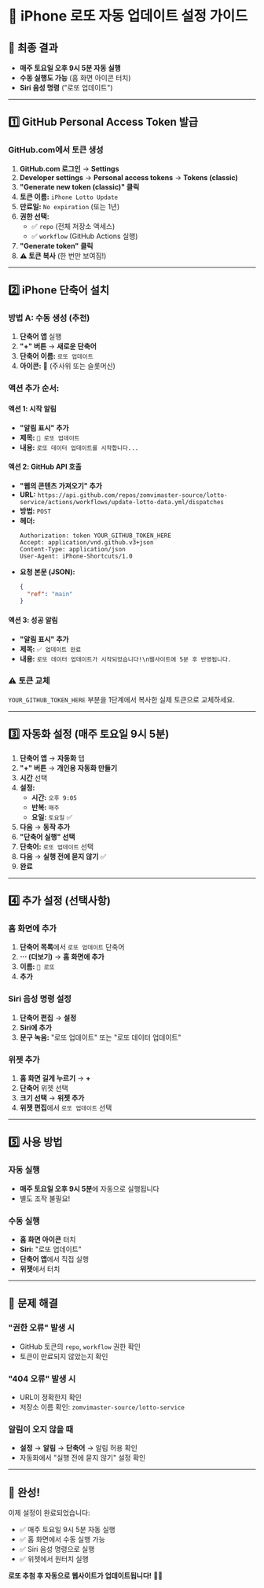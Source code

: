 # 📱 iPhone 로또 자동 업데이트 설정 가이드

## 🎯 최종 결과
- **매주 토요일 오후 9시 5분 자동 실행**
- **수동 실행도 가능** (홈 화면 아이콘 터치)
- **Siri 음성 명령** ("로또 업데이트")

---

## 1️⃣ GitHub Personal Access Token 발급

### GitHub.com에서 토큰 생성
1. **GitHub.com 로그인** → **Settings**
2. **Developer settings** → **Personal access tokens** → **Tokens (classic)**
3. **"Generate new token (classic)" 클릭**
4. **토큰 이름:** `iPhone Lotto Update`
5. **만료일:** `No expiration` (또는 1년)
6. **권한 선택:**
   - ✅ `repo` (전체 저장소 액세스)
   - ✅ `workflow` (GitHub Actions 실행)
7. **"Generate token" 클릭**
8. **⚠️ 토큰 복사** (한 번만 보여짐!)

---

## 2️⃣ iPhone 단축어 설치

### 방법 A: 수동 생성 (추천)

1. **단축어 앱** 실행
2. **"+" 버튼** → **새로운 단축어**
3. **단축어 이름:** `로또 업데이트`
4. **아이콘:** 🎰 (주사위 또는 슬롯머신)

### 액션 추가 순서:

#### 액션 1: 시작 알림
- **"알림 표시" 추가**
- **제목:** `🎰 로또 업데이트`
- **내용:** `로또 데이터 업데이트를 시작합니다...`

#### 액션 2: GitHub API 호출
- **"웹의 콘텐츠 가져오기" 추가**
- **URL:** `https://api.github.com/repos/zomvimaster-source/lotto-service/actions/workflows/update-lotto-data.yml/dispatches`
- **방법:** `POST`
- **헤더:**
  ```
  Authorization: token YOUR_GITHUB_TOKEN_HERE
  Accept: application/vnd.github.v3+json
  Content-Type: application/json
  User-Agent: iPhone-Shortcuts/1.0
  ```
- **요청 본문 (JSON):**
  ```json
  {
    "ref": "main"
  }
  ```

#### 액션 3: 성공 알림
- **"알림 표시" 추가**
- **제목:** `✅ 업데이트 완료`
- **내용:** `로또 데이터 업데이트가 시작되었습니다!\n웹사이트에 5분 후 반영됩니다.`

### ⚠️ 토큰 교체
`YOUR_GITHUB_TOKEN_HERE` 부분을 1단계에서 복사한 실제 토큰으로 교체하세요.

---

## 3️⃣ 자동화 설정 (매주 토요일 9시 5분)

1. **단축어 앱** → **자동화** 탭
2. **"+" 버튼** → **개인용 자동화 만들기**
3. **시간** 선택
4. **설정:**
   - **시간:** `오후 9:05`
   - **반복:** `매주`
   - **요일:** `토요일` ✅
5. **다음** → **동작 추가**
6. **"단축어 실행" 선택**
7. **단축어:** `로또 업데이트` 선택
8. **다음** → **실행 전에 묻지 않기** ✅
9. **완료**

---

## 4️⃣ 추가 설정 (선택사항)

### 홈 화면에 추가
1. **단축어 목록**에서 `로또 업데이트` 단축어
2. **⋯ (더보기)** → **홈 화면에 추가**
3. **이름:** `🎰 로또`
4. **추가**

### Siri 음성 명령 설정
1. **단축어 편집** → **설정**
2. **Siri에 추가**
3. **문구 녹음:** "로또 업데이트" 또는 "로또 데이터 업데이트"

### 위젯 추가
1. **홈 화면 길게 누르기** → **+**
2. **단축어** 위젯 선택
3. **크기 선택** → **위젯 추가**
4. **위젯 편집**에서 `로또 업데이트` 선택

---

## 5️⃣ 사용 방법

### 자동 실행
- **매주 토요일 오후 9시 5분**에 자동으로 실행됩니다
- 별도 조작 불필요!

### 수동 실행
- **홈 화면 아이콘** 터치
- **Siri:** "로또 업데이트"
- **단축어 앱**에서 직접 실행
- **위젯**에서 터치

---

## 🔧 문제 해결

### "권한 오류" 발생 시
- GitHub 토큰의 `repo`, `workflow` 권한 확인
- 토큰이 만료되지 않았는지 확인

### "404 오류" 발생 시
- URL이 정확한지 확인
- 저장소 이름 확인: `zomvimaster-source/lotto-service`

### 알림이 오지 않을 때
- **설정** → **알림** → **단축어** → 알림 허용 확인
- 자동화에서 "실행 전에 묻지 않기" 설정 확인

---

## 🎉 완성!

이제 설정이 완료되었습니다:
- ✅ 매주 토요일 9시 5분 자동 실행
- ✅ 홈 화면에서 수동 실행 가능
- ✅ Siri 음성 명령으로 실행
- ✅ 위젯에서 원터치 실행

**로또 추첨 후 자동으로 웹사이트가 업데이트됩니다!** 🎰✨